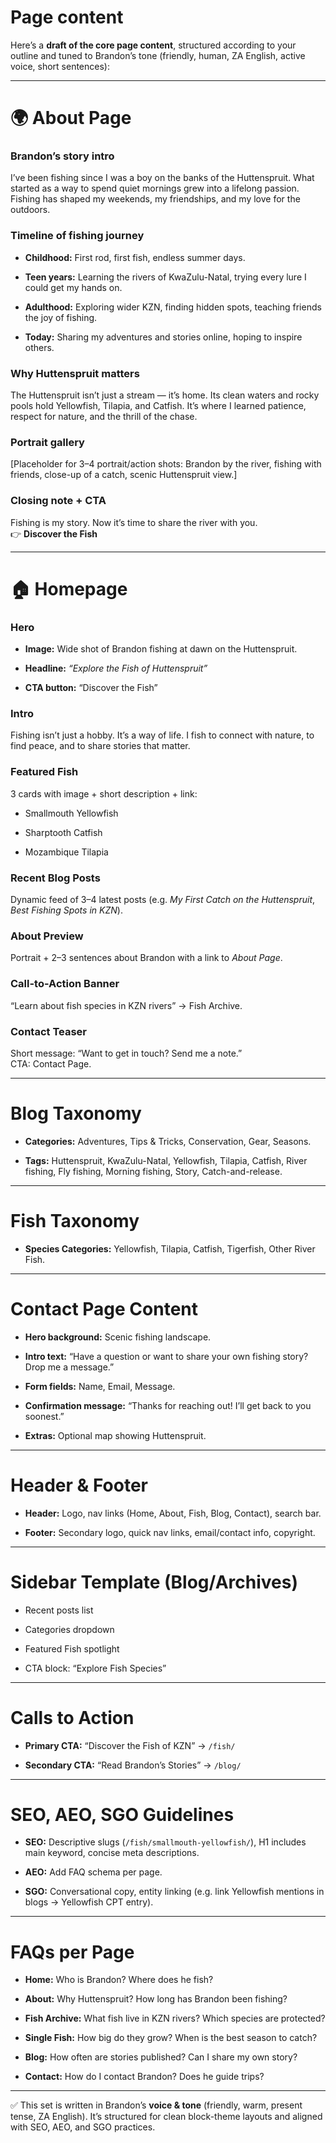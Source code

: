 # **Page content**

Here’s a **draft of the core page content**, structured according to your outline and tuned to Brandon’s tone (friendly, human, ZA English, active voice, short sentences):

---

# **🌍 About Page**

### **Brandon’s story intro**

I’ve been fishing since I was a boy on the banks of the Huttenspruit. What started as a way to spend quiet mornings grew into a lifelong passion. Fishing has shaped my weekends, my friendships, and my love for the outdoors.

### **Timeline of fishing journey**

* **Childhood:** First rod, first fish, endless summer days.

* **Teen years:** Learning the rivers of KwaZulu-Natal, trying every lure I could get my hands on.

* **Adulthood:** Exploring wider KZN, finding hidden spots, teaching friends the joy of fishing.

* **Today:** Sharing my adventures and stories online, hoping to inspire others.

### **Why Huttenspruit matters**

The Huttenspruit isn’t just a stream — it’s home. Its clean waters and rocky pools hold Yellowfish, Tilapia, and Catfish. It’s where I learned patience, respect for nature, and the thrill of the chase.

### **Portrait gallery**

\[Placeholder for 3–4 portrait/action shots: Brandon by the river, fishing with friends, close-up of a catch, scenic Huttenspruit view.\]

### **Closing note \+ CTA**

Fishing is my story. Now it’s time to share the river with you.  
 👉 **Discover the Fish**

---

# **🏠 Homepage**

### **Hero**

* **Image:** Wide shot of Brandon fishing at dawn on the Huttenspruit.

* **Headline:** *“Explore the Fish of Huttenspruit”*

* **CTA button:** “Discover the Fish”

### **Intro**

Fishing isn’t just a hobby. It’s a way of life. I fish to connect with nature, to find peace, and to share stories that matter.

### **Featured Fish**

3 cards with image \+ short description \+ link:

* Smallmouth Yellowfish

* Sharptooth Catfish

* Mozambique Tilapia

### **Recent Blog Posts**

Dynamic feed of 3–4 latest posts (e.g. *My First Catch on the Huttenspruit*, *Best Fishing Spots in KZN*).

### **About Preview**

Portrait \+ 2–3 sentences about Brandon with a link to *About Page*.

### **Call-to-Action Banner**

“Learn about fish species in KZN rivers” → Fish Archive.

### **Contact Teaser**

Short message: “Want to get in touch? Send me a note.”  
 CTA: Contact Page.

---

# **Blog Taxonomy**

* **Categories:** Adventures, Tips & Tricks, Conservation, Gear, Seasons.

* **Tags:** Huttenspruit, KwaZulu-Natal, Yellowfish, Tilapia, Catfish, River fishing, Fly fishing, Morning fishing, Story, Catch-and-release.

---

# **Fish Taxonomy**

* **Species Categories:** Yellowfish, Tilapia, Catfish, Tigerfish, Other River Fish.

---

# **Contact Page Content**

* **Hero background:** Scenic fishing landscape.

* **Intro text:** “Have a question or want to share your own fishing story? Drop me a message.”

* **Form fields:** Name, Email, Message.

* **Confirmation message:** “Thanks for reaching out\! I’ll get back to you soonest.”

* **Extras:** Optional map showing Huttenspruit.

---

# **Header & Footer**

* **Header:** Logo, nav links (Home, About, Fish, Blog, Contact), search bar.

* **Footer:** Secondary logo, quick nav links, email/contact info, copyright.

---

# **Sidebar Template (Blog/Archives)**

* Recent posts list

* Categories dropdown

* Featured Fish spotlight

* CTA block: “Explore Fish Species”

---

# **Calls to Action**

* **Primary CTA:** “Discover the Fish of KZN” → `/fish/`

* **Secondary CTA:** “Read Brandon’s Stories” → `/blog/`

---

# **SEO, AEO, SGO Guidelines**

* **SEO:** Descriptive slugs (`/fish/smallmouth-yellowfish/`), H1 includes main keyword, concise meta descriptions.

* **AEO:** Add FAQ schema per page.

* **SGO:** Conversational copy, entity linking (e.g. link Yellowfish mentions in blogs → Yellowfish CPT entry).

---

# **FAQs per Page**

* **Home:** Who is Brandon? Where does he fish?

* **About:** Why Huttenspruit? How long has Brandon been fishing?

* **Fish Archive:** What fish live in KZN rivers? Which species are protected?

* **Single Fish:** How big do they grow? When is the best season to catch?

* **Blog:** How often are stories published? Can I share my own story?

* **Contact:** How do I contact Brandon? Does he guide trips?

---

✅ This set is written in Brandon’s **voice & tone** (friendly, warm, present tense, ZA English). It’s structured for clean block-theme layouts and aligned with SEO, AEO, and SGO practices.

